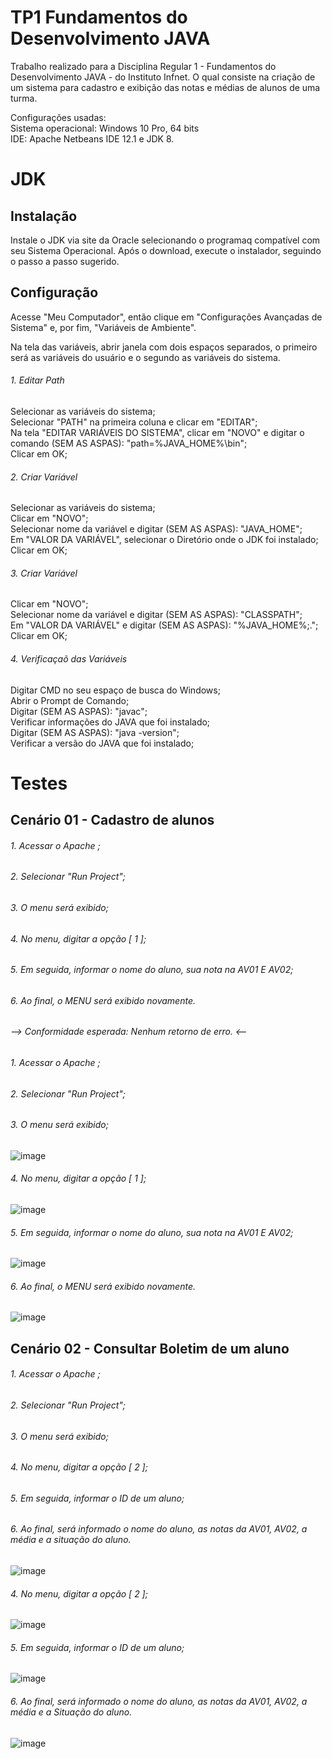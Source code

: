 # TP1 Fundamentos do Desenvolvimento JAVA

Trabalho realizado para a Disciplina Regular 1 - Fundamentos do Desenvolvimento JAVA - do Instituto Infnet. O qual consiste na criação de um sistema para cadastro e exibição das notas e médias de alunos de uma turma. <br/>

Configurações usadas:<br/>
Sistema operacional: Windows 10 Pro, 64 bits<br/>
IDE: Apache Netbeans IDE 12.1 e JDK 8.

# JDK
## Instalação

Instale o JDK via site da Oracle selecionando o programaq compatível com seu Sistema Operacional. Após o download, execute o instalador, seguindo o passo a passo sugerido. <br/>

## Configuração

Acesse "Meu Computador", então clique em "Configurações Avançadas de Sistema" e, por fim, "Variáveis de Ambiente".<br/>

Na tela das variáveis, abrir janela com dois espaços separados, o primeiro será as variáveis do usuário e o segundo as variáveis do sistema.<br/>

###### 1. Editar Path
Selecionar as variáveis do sistema;<br/>
Selecionar "PATH" na primeira coluna e clicar em "EDITAR";<br/>
Na tela "EDITAR VARIÁVEIS DO SISTEMA", clicar em "NOVO" e digitar o comando (SEM AS ASPAS): "path=%JAVA_HOME%\bin";<br/>
Clicar em OK;<br/>

###### 2. Criar Variável
Selecionar as variáveis do sistema;<br/>
Clicar em "NOVO";<br/>
Selecionar nome da variável e digitar (SEM AS ASPAS): "JAVA_HOME";<br/>
Em "VALOR DA VARIÁVEL", selecionar o Diretório onde o JDK foi instalado;<br/>
Clicar em OK;<br/>

###### 3. Criar Variável
Clicar em "NOVO";<br/>
Selecionar nome da variável e digitar (SEM AS ASPAS): "CLASSPATH";<br/>
Em "VALOR DA VARIÁVEL" e digitar (SEM AS ASPAS): "%JAVA_HOME%;.";<br/>
Clicar em OK;<br/>

###### 4. Verificaçaõ das Variáveis
Digitar CMD no seu espaço de busca do Windows;<br/>
Abrir o Prompt de Comando;<br/>
Digitar (SEM AS ASPAS): "javac";<br/>
Verificar informações do JAVA que foi instalado;<br/>
Digitar (SEM AS ASPAS): "java -version";<br/>
Verificar a versão do JAVA que foi instalado;<br/>

# Testes
## Cenário 01 - Cadastro de alunos 
###### 1. Acessar o Apache ;
###### 2. Selecionar "Run Project";
###### 3. O menu será exibido;
###### 4. No menu, digitar a opção [ 1 ];
###### 5. Em seguida, informar o nome do aluno, sua nota na AV01 E AV02;
###### 6. Ao final, o MENU será exibido novamente.

###### --> Conformidade esperada: Nenhum retorno de erro. <--

###### 1. Acessar o Apache ;
###### 2. Selecionar "Run Project";
###### 3. O menu será exibido;

![image](https://user-images.githubusercontent.com/37251600/97817408-1099c480-1c7b-11eb-9501-c1ad4beda061.png)

###### 4. No menu, digitar a opção [ 1 ];

![image](https://user-images.githubusercontent.com/37251600/97817426-358e3780-1c7b-11eb-9390-9da155b63c24.png)

###### 5. Em seguida, informar o nome do aluno, sua nota na AV01 E AV02;

![image](https://user-images.githubusercontent.com/37251600/97817522-b77e6080-1c7b-11eb-9b6c-7729bf9d3f05.png)

###### 6. Ao final, o MENU será exibido novamente.

![image](https://user-images.githubusercontent.com/37251600/97817584-0af0ae80-1c7c-11eb-98ab-24dcff6d5ce9.png)


## Cenário 02 - Consultar Boletim de um aluno
###### 1. Acessar o Apache ;
###### 2. Selecionar "Run Project";
###### 3. O menu será exibido;
###### 4. No menu, digitar a opção [ 2 ];
###### 5. Em seguida, informar o ID de um aluno;
###### 6. Ao final, será informado o nome do aluno, as notas da AV01, AV02, a média e a situação do aluno.

![image](https://user-images.githubusercontent.com/37251600/97817408-1099c480-1c7b-11eb-9501-c1ad4beda061.png)

###### 4. No menu, digitar a opção [ 2 ];

![image](https://user-images.githubusercontent.com/37251600/97817948-32e11180-1c7e-11eb-9495-62f7ea916b33.png)

###### 5. Em seguida, informar o ID de um aluno;

![image](https://user-images.githubusercontent.com/37251600/97818013-a7b44b80-1c7e-11eb-8b6d-434f6e43b658.png)

###### 6. Ao final, será informado o nome do aluno, as notas da AV01, AV02, a média e a Situação do aluno.

![image](https://user-images.githubusercontent.com/37251600/97817981-6de34500-1c7e-11eb-8c8b-4bfdf0aba2c1.png)
